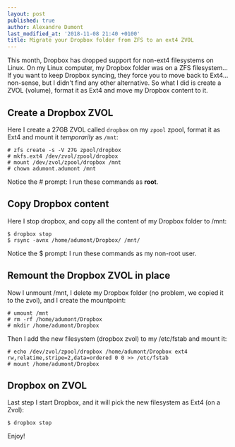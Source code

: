 ```yaml
---
layout: post
published: true
author: Alexandre Dumont
last_modified_at: '2018-11-08 21:40 +0100'
title: Migrate your Dropbox folder from ZFS to an ext4 ZVOL
---
```

This month, Dropbox has dropped support for non-ext4 filesystems on Linux. On my Linux computer, my Dropbox folder was on a ZFS filesystem... If you want to keep Dropbox syncing, they force you to move back to Ext4... non-sense, but I didn't find any other alternative. So what I did is create a ZVOL (volume), format it as Ext4 and move my Dropbox content to it.

## Create a Dropbox ZVOL

Here I create a 27GB ZVOL called `dropbox` on my `zpool` zpool, format it as Ext4 and mount it _temporarily_ as `/mnt`:

```
# zfs create -s -V 27G zpool/dropbox
# mkfs.ext4 /dev/zvol/zpool/dropbox
# mount /dev/zvol/zpool/dropbox /mnt
# chown adumont.adumont /mnt
```
Notice the # prompt: I run these commands as **root**.

## Copy Dropbox content

Here I stop dropbox, and copy all the content of my Dropbox folder to /mnt:

```
$ dropbox stop
$ rsync -avnx /home/adumont/Dropbox/ /mnt/
```
Notice the $ prompt: I run these commands as my non-root user.

## Remount the Dropbox ZVOL in place

Now I unmount /mnt, I delete my Dropbox folder (no problem, we copied it to the zvol), and I create the mountpoint:

```
# umount /mnt
# rm -rf /home/adumont/Dropbox
# mkdir /home/adumont/Dropbox
```
Then I add the new filesystem (dropbox zvol) to my /etc/fstab and mount it:

```
# echo /dev/zvol/zpool/dropbox /home/adumont/Dropbox ext4 rw,relatime,stripe=2,data=ordered 0 0 >> /etc/fstab
# mount /home/adumont/Dropbox
```

## Dropbox on ZVOL

Last step I start Dropbox, and it will pick the new filesystem as Ext4 (on a Zvol):

```
$ dropbox stop
```

Enjoy!
